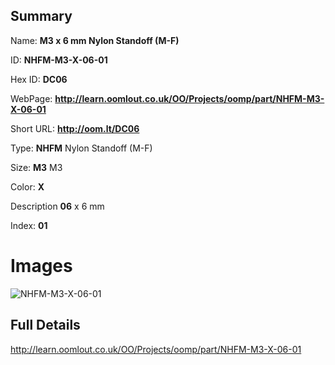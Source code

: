 

## Summary
 
Name: __M3 x 6 mm Nylon Standoff (M-F)__

ID: __NHFM-M3-X-06-01__

Hex ID: __DC06__

WebPage: __http://learn.oomlout.co.uk/OO/Projects/oomp/part/NHFM-M3-X-06-01__

Short URL: __http://oom.lt/DC06__


Type: __NHFM__ Nylon Standoff (M-F) 

Size: __M3__ M3 

Color: __X__  

Description __06__ x 6 mm 

Index: __01__


 # Images
![NHFM-M3-X-06-01](http://oomlout.com/oomp-gen/parts/NHFM-M3-X-06-01/NHFM-M3-X-06-01_420.jpg)



 ## Full Details

 http://learn.oomlout.co.uk/OO/Projects/oomp/part/NHFM-M3-X-06-01














